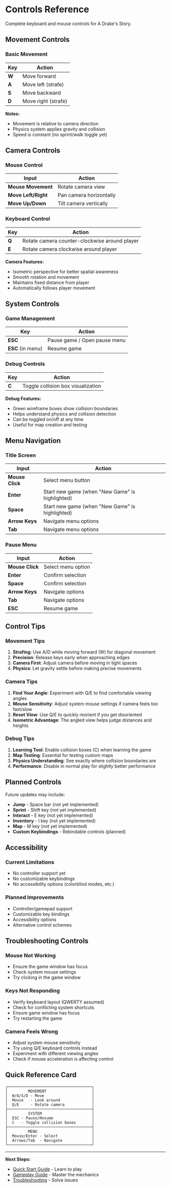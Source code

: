# Controls Reference

Complete keyboard and mouse controls for A Drake's Story.

## Movement Controls

### Basic Movement
| Key | Action |
|-----|--------|
| **W** | Move forward |
| **A** | Move left (strafe) |
| **S** | Move backward |
| **D** | Move right (strafe) |

**Notes:**
- Movement is relative to camera direction
- Physics system applies gravity and collision
- Speed is constant (no sprint/walk toggle yet)

## Camera Controls

### Mouse Control
| Input | Action |
|-------|--------|
| **Mouse Movement** | Rotate camera view |
| **Move Left/Right** | Pan camera horizontally |
| **Move Up/Down** | Tilt camera vertically |

### Keyboard Control
| Key | Action |
|-----|--------|
| **Q** | Rotate camera counter-clockwise around player |
| **E** | Rotate camera clockwise around player |

**Camera Features:**
- Isometric perspective for better spatial awareness
- Smooth rotation and movement
- Maintains fixed distance from player
- Automatically follows player movement

## System Controls

### Game Management
| Key | Action |
|-----|--------|
| **ESC** | Pause game / Open pause menu |
| **ESC** (in menu) | Resume game |

### Debug Controls
| Key | Action |
|-----|--------|
| **C** | Toggle collision box visualization |

**Debug Features:**
- Green wireframe boxes show collision boundaries
- Helps understand physics and collision detection
- Can be toggled on/off at any time
- Useful for map creation and testing

## Menu Navigation

### Title Screen
| Input | Action |
|-------|--------|
| **Mouse Click** | Select menu button |
| **Enter** | Start new game (when "New Game" is highlighted) |
| **Space** | Start new game (when "New Game" is highlighted) |
| **Arrow Keys** | Navigate menu options |
| **Tab** | Navigate menu options |

### Pause Menu
| Input | Action |
|-------|--------|
| **Mouse Click** | Select menu option |
| **Enter** | Confirm selection |
| **Space** | Confirm selection |
| **Arrow Keys** | Navigate options |
| **Tab** | Navigate options |
| **ESC** | Resume game |

## Control Tips

### Movement Tips
1. **Strafing**: Use A/D while moving forward (W) for diagonal movement
2. **Precision**: Release keys early when approaching edges
3. **Camera First**: Adjust camera before moving in tight spaces
4. **Physics**: Let gravity settle before making precise movements

### Camera Tips
1. **Find Your Angle**: Experiment with Q/E to find comfortable viewing angles
2. **Mouse Sensitivity**: Adjust system mouse settings if camera feels too fast/slow
3. **Reset View**: Use Q/E to quickly reorient if you get disoriented
4. **Isometric Advantage**: The angled view helps judge distances and heights

### Debug Tips
1. **Learning Tool**: Enable collision boxes (C) when learning the game
2. **Map Testing**: Essential for testing custom maps
3. **Physics Understanding**: See exactly where collision boundaries are
4. **Performance**: Disable in normal play for slightly better performance

## Planned Controls

Future updates may include:

- **Jump** - Space bar (not yet implemented)
- **Sprint** - Shift key (not yet implemented)
- **Interact** - E key (not yet implemented)
- **Inventory** - I key (not yet implemented)
- **Map** - M key (not yet implemented)
- **Custom Keybindings** - Rebindable controls (planned)

## Accessibility

### Current Limitations
- No controller support yet
- No customizable keybindings
- No accessibility options (colorblind modes, etc.)

### Planned Improvements
- Controller/gamepad support
- Customizable key bindings
- Accessibility options
- Alternative control schemes

## Troubleshooting Controls

### Mouse Not Working
- Ensure the game window has focus
- Check system mouse settings
- Try clicking in the game window

### Keys Not Responding
- Verify keyboard layout (QWERTY assumed)
- Check for conflicting system shortcuts
- Ensure game window has focus
- Try restarting the game

### Camera Feels Wrong
- Adjust system mouse sensitivity
- Try using Q/E keyboard controls instead
- Experiment with different viewing angles
- Check if mouse acceleration is affecting control

## Quick Reference Card

```
┌─────────────────────────────────────┐
│         MOVEMENT                    │
│  W/A/S/D - Move                     │
│  Mouse   - Look around              │
│  Q/E     - Rotate camera            │
├─────────────────────────────────────┤
│         SYSTEM                      │
│  ESC - Pause/Resume                 │
│  C   - Toggle collision boxes       │
├─────────────────────────────────────┤
│         MENU                        │
│  Mouse/Enter - Select               │
│  Arrows/Tab  - Navigate             │
└─────────────────────────────────────┘
```

---

**Next Steps:**
- [Quick Start Guide](quick-start.md) - Learn to play
- [Gameplay Guide](../user-guide/gameplay.md) - Master the mechanics
- [Troubleshooting](../user-guide/troubleshooting.md) - Solve issues